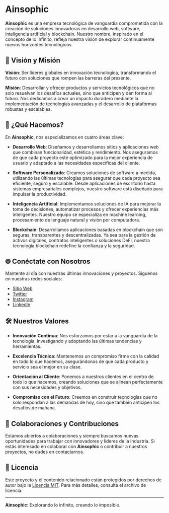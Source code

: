 # Ainsophic

**Ainsophic** es una empresa tecnológica de vanguardia comprometida con la creación de soluciones innovadoras en desarrollo web, software, inteligencia artificial y blockchain. Nuestro nombre, inspirado en el concepto de lo infinito, refleja nuestra visión de explorar continuamente nuevos horizontes tecnológicos.

## 🌟 Visión y Misión

**Visión**: Ser líderes globales en innovación tecnológica, transformando el futuro con soluciones que rompen las barreras del presente.

**Misión**: Desarrollar y ofrecer productos y servicios tecnológicos que no solo resuelvan los desafíos actuales, sino que anticipen y den forma al futuro. Nos dedicamos a crear un impacto duradero mediante la implementación de tecnologías avanzadas y el desarrollo de plataformas robustas y escalables.

## 🚀 ¿Qué Hacemos?

En **Ainsophic**, nos especializamos en cuatro áreas clave:

- **Desarrollo Web**: Diseñamos y desarrollamos sitios y aplicaciones web que combinan funcionalidad, estética y rendimiento. Nos aseguramos de que cada proyecto esté optimizado para la mejor experiencia de usuario y adaptado a las necesidades específicas del cliente.

- **Software Personalizado**: Creamos soluciones de software a medida, utilizando las últimas tecnologías para asegurar que cada proyecto sea eficiente, seguro y escalable. Desde aplicaciones de escritorio hasta sistemas empresariales complejos, nuestro software está diseñado para impulsar la productividad.

- **Inteligencia Artificial**: Implementamos soluciones de IA para mejorar la toma de decisiones, automatizar procesos y ofrecer experiencias más inteligentes. Nuestro equipo se especializa en machine learning, procesamiento de lenguaje natural y visión por computadora.

- **Blockchain**: Desarrollamos aplicaciones basadas en blockchain que son seguras, transparentes y descentralizadas. Ya sea para la gestión de activos digitales, contratos inteligentes o soluciones DeFi, nuestra tecnología blockchain redefine la confianza y la seguridad.

## 🌐 Conéctate con Nosotros

Mantente al día con nuestras últimas innovaciones y proyectos. Síguenos en nuestras redes sociales:

- [Sitio Web](https://www.ainsophic.com)
- [Twitter](https://twitter.com/ainsophic)
- [Instagram](https://instagram.com/ainsophic)
- [LinkedIn](https://linkedin.com/company/ainsophic)

## 🛠️ Nuestros Valores

- **Innovación Continua**: Nos esforzamos por estar a la vanguardia de la tecnología, investigando y adoptando las últimas tendencias y herramientas.

- **Excelencia Técnica**: Mantenemos un compromiso firme con la calidad en todo lo que hacemos, asegurándonos de que cada producto y servicio sea el mejor en su clase.

- **Orientación al Cliente**: Ponemos a nuestros clientes en el centro de todo lo que hacemos, creando soluciones que se alinean perfectamente con sus necesidades y objetivos.

- **Compromiso con el Futuro**: Creemos en construir tecnologías que no solo respondan a las demandas de hoy, sino que también anticipen los desafíos de mañana.

## 📝 Colaboraciones y Contribuciones

Estamos abiertos a colaboraciones y siempre buscamos nuevas oportunidades para trabajar con innovadores y líderes de la industria. Si estás interesado en colaborar con **Ainsophic** o contribuir a nuestros proyectos, no dudes en contactarnos.

## 📄 Licencia

Este proyecto y el contenido relacionado están protegidos por derechos de autor bajo la [Licencia MIT](LICENSE). Para más detalles, consulta el archivo de licencia.

---

**Ainsophic**: Explorando lo infinito, creando lo imposible.
